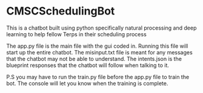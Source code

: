 # CMSCSchedulingBot
This is a chatbot built using python specifically natural processing and deep learning to help fellow Terps in their scheduling process

The app.py file is the main file with the gui coded in. Running this file will start up the entire chatbot. The misinput.txt file is meant for any 
messages that the chatbot may not be able to understand. The intents.json is the blueprint responses that the chatbot will follow when talking to it.

P.S you may have to run the train.py file before the app.py file to train the bot. The console will let you know when the training is complete.
